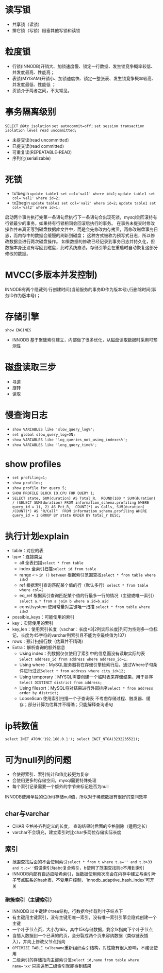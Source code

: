 # 读写锁
- 共享锁（读锁）
- 排它锁（写锁）阻塞其他写锁和读锁

# 粒度锁
- 行锁(INNODB)开销大、加锁速度慢、锁定一行数据、发生锁竞争概率较低、并发度最高、性能高；
- 表锁(MYISAM)开销小、加锁速度快、锁定一整张表、发生锁竞争概率较高、并发度最低、性能低 ；
- 页锁介于两者之间，不太常见。
# 事务隔离级别
`SELECT @@tx_isolation`
`set autocommit=off;`
`set session transaction isolation level read uncommitted;`
- 未提交读(read uncommitted)
- 已提交读(read committed)
- 可重复读(REPEATABLE-READ)
- 序列化(serializable)

# 死锁
- tx1begin
`update table1 set col='val1' where id=1;`
`update table1 set col='val1' where id=2;`
- tx2begin
`update table1 set col='val2' where id=2;`
`update table1 set col='val2' where id=1;`

启动两个事务执行完第一条语句后执行下一条语句会出现死锁，mysql会回滚持有行锁最少的事务，如果持有行锁相同会回滚后执行的事务。
在事务未提交时修改操作并未真正写到磁盘数据库文件中，而是会先修改内存拷贝，再修改磁盘事务日志，而内存中的数据会缓慢的刷新到磁盘；
这种方式被称为预写式日志，所以修改数据会进行两次磁盘操作。
如果数据的修改已经记录到事务日志并持久化，但数据本身还没有写回到磁盘，此时系统崩溃，存储引擎会在重启时自动恢复这部分修改的数据。

# MVCC(多版本并发控制)
INNODB有两个隐藏列:行创建时间(当前服务的事务ID作为版本号),行删除时间(事务ID作为版本号)；

# 存储引擎
`show ENGINES`
- INNODB 基于聚簇索引建立，内部做了很多优化，从磁盘读取数据时采用可预测性

# 磁盘读取三步
- 寻道
- 旋转
- 读取

# 慢查询日志
- `show VARIABLES like 'slow_query_log%';`
- `set global slow_query_log=ON;`
- `show VARIABLES like 'log_queries_not_using_indexes%';`
- `show VARIABLES like 'long_query_time%';`

# show profiles
- `set profiling=1;`
- `show profiles;`
- `show profile for query 5;`
- `SHOW PROFILE BLOCK IO,CPU FOR QUERY 1;`
- `SELECT state, SUM(duration) AS Total_R, 
  ROUND(100 * SUM(duration) / (SELECT SUM(duration) FROM information_schema.profiling WHERE query_id = 1), 2) AS Pct_R, 
  COUNT(*) as Calls, SUM(duration) /COUNT(*) AS "R/Call" 
  FROM information_schema.profiling
WHERE query_id = 1 GROUP BY state ORDER BY total_r DESC;
`
# 执行计划explain
- table：对应的表
- type：连接类型
  - all 全表扫描`select * from table`
  - index 全索引扫描`select id from table`
  - range   `<` `>` `in ()` `between`   根据索引范围查找`select * from table where id>2`
  - ref  根据索引查询匹配某个值的行（默认多行）`select * from table where col=2`
  - eq_ref 根据索引查询匹配某个值的行最多一行的情况（主键或唯一索引）`select a.* from a join b where a.id=b.aid`
  - const/system 使用常量对主键唯一扫描 `select * from table where id=2`
- possible_keys：可能使用的索引
- key：实际使用的索引
- key_len：使用索引长度（vachar：长度*3|2列实际长度|列可为空则多一位标记，长度为45字符的varchar列索引且不能为空最终值为137）
- rows：预计扫描行数（估算并不精确）
- Extra：解析查询的额外信息
  - Using index：列数据仅仅使用了索引中的信息而没有读取实际的表`Select address_id from address where address_id=1;`
  - Using where：MySQL服务器将在存储引擎检索行后，通过Where子句条件进行过滤`Select * from address where city_id>12;`
  - Using temporary：MYSQL需要创建一个临时表来存储结果，用于排序`Select DISTINCT district from address;`
  - Using filesort：MySQL将对结果进行外部排序`Select * from address  order by district;`
  - LooseScan 使用索引扫描一个子查询表
不考虑存储过程、触发器、缓存；部分计算为估算并不精确；只能解释查询语句

# ip转数值
`select INET_ATON('192.168.0.1');
select INET_NTOA(3232235521);`

# 可为null列的问题 
- 会使得索引、索引统计和值比较更为复杂
- 会使用更多的存储空间，mysql需要特殊处理
- 每个索引记录需要一个额外的字节来标记是否为null

INNODB使用单独的位(bit)存储null值，所以对于稀疏数据有很好的空间效率

## char与varchar
- CHAR 空格补齐列定义的长度， 查询结果时后面的空格删除（适用定长）
- varchar不会填充，建立索引时比char多两位存储实际长度

## 索引
- 范围查找后面的不会使用索引`select * from t where t.a='' and t.b>33 and t.c=''`假设索引为abc复合索引，b使用了范围查找则c不用到索引
- INNODB内部有自适应哈希索引，当数据使用频次高会在内存中建立与索引叶子节点联系的hash表，不受用户控制，'innodb_adaptive_hash_index'可开关

### 聚簇索引（主键索引）
- INNODB 以主键建立tree结构，行数据会挂载到叶子结点下
- 有主键用主键索引，没有主键用唯一索引，没有唯一索引引擎会隐式创建一个主键
- 一个叶子节点页，大小为16k，其中15k存储数据，剩余1k指向下个叶子节点
- 当插入数据到一个已满的的页，会分裂成两个页来容纳数据（类似链表插入），并向上修改父节点指向
- `OPTIMIZE TABLE talbename`重新组织索引结构，对性能有很大影响，不建议使用
- 二级索引的存储指向主键索引值`select id,name from table where name='xx'`只需遍历二级索引就能得到结果

